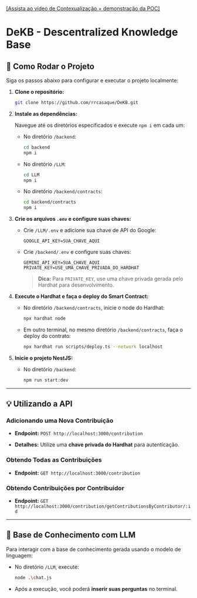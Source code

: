 [[Assista ao vídeo de Contexualização + demonstração da POC]](https://www.youtube.com/embed/LxmhgupKTmU?si=f51UYwy-nQ6qXS-R)

# DeKB - Descentralized Knowledge Base

## 🚀 Como Rodar o Projeto

Siga os passos abaixo para configurar e executar o projeto localmente:

1.  **Clone o repositório:**

    ```bash
    git clone https://github.com/rrcasaque/DeKB.git
    ```

2.  **Instale as dependências:**

    Navegue até os diretórios especificados e execute `npm i` em cada um:

      * No diretório `/backend`:
        ```bash
        cd backend
        npm i
        ```
      * No diretório `/LLM`:
        ```bash
        cd LLM
        npm i
        ```
      * No diretório `/backend/contracts`:
        ```bash
        cd backend/contracts
        npm i
        ```

3.  **Crie os arquivos `.env` e configure suas chaves:**

      * Crie `/LLM/.env` e adicione sua chave de API do Google:
        ```env
        GOOGLE_API_KEY=SUA_CHAVE_AQUI
        ```
      * Crie `/backend/.env` e configure suas chaves:
        ```env
        GEMINI_API_KEY=SUA_CHAVE_AQUI
        PRIVATE_KEY=USE_UMA_CHAVE_PRIVADA_DO_HARDHAT
        ```
        > **Dica:** Para `PRIVATE_KEY`, use uma chave privada gerada pelo Hardhat para desenvolvimento.

4.  **Execute o Hardhat e faça o deploy do Smart Contract:**

      * No diretório `/backend/contracts`, inicie o node do Hardhat:
        ```bash
        npx hardhat node
        ```
      * Em outro terminal, no mesmo diretório `/backend/contracts`, faça o deploy do contrato:
        ```bash
        npx hardhat run scripts/deploy.ts --network localhost
        ```

5.  **Inicie o projeto NestJS:**

      * No diretório `/backend`:
        ```bash
        npm run start:dev
        ```

-----

## 💡 Utilizando a API

### Adicionando uma Nova Contribuição

  * **Endpoint:** `POST http://localhost:3000/contribution`

  * **Detalhes:** Utilize uma **chave privada do Hardhat** para autenticação.

### Obtendo Todas as Contribuições

  * **Endpoint:** `GET http://localhost:3000/contribution`

### Obtendo Contribuições por Contribuidor

  * **Endpoint:** `GET http://localhost:3000/contribution/getContributionsByContributor/:id`

-----

## 🤖 Base de Conhecimento com LLM

Para interagir com a base de conhecimento gerada usando o modelo de linguagem:

  * No diretório `/LLM`, execute:

    ```bash
    node .\chat.js
    ```

  * Após a execução, você poderá **inserir suas perguntas** no terminal.

